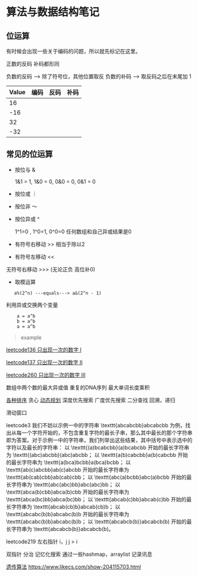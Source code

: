 # 算法与数据结构笔记

## 位运算
有时候会出现一些关于编码的问题，所以就先标记在这里。

正数的反码 补码都形同

负数的反码 --> 除了符号位，其他位置取反
负数的补码 --> 取反码之后在末尾加 1

 | Value | 编码  | 反码 | 补码 |
 | ----- | ---- | ---- | ---- |
 |  16    |      |      |
 | -16   |      |      |
 |  32    |      |      |
 | -32   |      |      |

## 常见的位运算

  * 按位与 &  

    1&1 = 1,
    1&0 = 0,
    0&0 = 0,
    0&1 = 0
 
  * 按位或 ｜

  * 按位非 ～

  * 按位异或 ^

    1^1=0 , 1^0=1, 0^0=0
    任何数组和自己异或结果是0
  
  * 有符号右移动 >>
     相当于除以2

  * 有符号左移动 <<

   无符号右移动 >>> (无论正负 高位补0) 


* 取模运算

 ```shell
    a%(2^n) ---equals---> a&(2^n - 1)
```

利用异或交换两个变量
    
```shell
    a = a^b
    b = a^b
    a = a^b
```


> example
  
  [leetcode136 只出现一次的数字 I](../src/com/ag/src/main/java/str/leetcode136.java)

  [leetcode137 只出现一次的数字 II](../src/com/ag/src/main/java/str/leetcode136.java)

  [leetcode260 只出现一次的数字 III](../src/com/ag/src/main/java/str/leetcode136.java)
  
  数组中两个数的最大异或值
  重复的DNA序列
  最大单词长度乘积



[各种排序](algorithm/sort.md)
贪心
[动态规划](algorithm/DP.md)
深度优先搜索
广度优先搜索
二分查找
回溯，递归

滑动窗口

  leetcode3
  我们不妨以示例一中的字符串 \texttt{abcabcbb}abcabcbb 为例，找出从每一个字符开始的，不包含重复字符的最长子串，那么其中最长的那个字符串即为答案。对于示例一中的字符串，我们列举出这些结果，其中括号中表示选中的字符以及最长的字符串：
    以 \texttt{(a)bcabcbb}(a)bcabcbb 开始的最长字符串为 \texttt{(abc)abcbb}(abc)abcbb；
    以 \texttt{a(b)cabcbb}a(b)cabcbb 开始的最长字符串为 \texttt{a(bca)bcbb}a(bca)bcbb；
    以 \texttt{ab(c)abcbb}ab(c)abcbb 开始的最长字符串为 \texttt{ab(cab)cbb}ab(cab)cbb；
    以 \texttt{abc(a)bcbb}abc(a)bcbb 开始的最长字符串为 \texttt{abc(abc)bb}abc(abc)bb；
    以 \texttt{abca(b)cbb}abca(b)cbb 开始的最长字符串为 \texttt{abca(bc)bb}abca(bc)bb；
    以 \texttt{abcab(c)bb}abcab(c)bb 开始的最长字符串为 \texttt{abcab(cb)b}abcab(cb)b；
    以 \texttt{abcabc(b)b}abcabc(b)b 开始的最长字符串为 \texttt{abcabc(b)b}abcabc(b)b；
    以 \texttt{abcabcb(b)}abcabcb(b) 开始的最长字符串为 \texttt{abcabcb(b)}abcabcb(b)。

leetcode219
  左右指针 i，j 
  j > i

双指针
分治
记忆化搜索
    通过一些hashmap，arraylist 记录讯息

[遗传算法](algorithm/GA.md)
https://www.likecs.com/show-204115703.html


